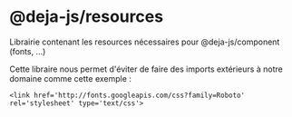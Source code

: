 # @deja-js/resources

Librairie contenant les resources nécessaires pour @deja-js/component (fonts, ...)

Cette libraire nous permet d'éviter de faire des imports extérieurs à notre domaine comme cette exemple :
```
<link href='http://fonts.googleapis.com/css?family=Roboto' rel='stylesheet' type='text/css'>
```
